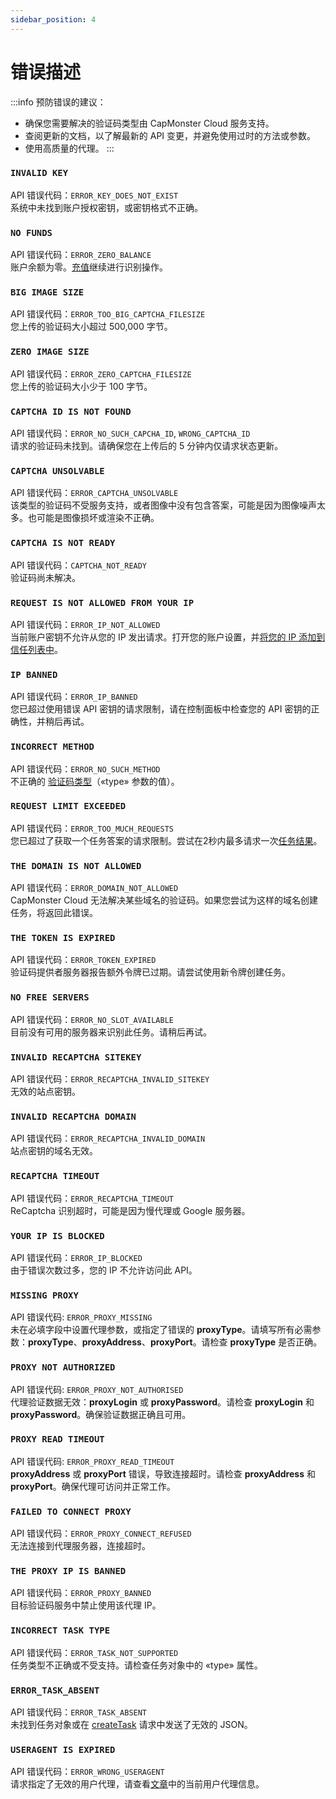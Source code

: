 ```yaml
---
sidebar_position: 4
---
```

# 错误描述
:::info 预防错误的建议：

- 确保您需要解决的验证码类型由 CapMonster Cloud 服务支持。
- 查阅更新的文档，以了解最新的 API 变更，并避免使用过时的方法或参数。
- 使用高质量的代理。
  :::
### `INVALID KEY`
API 错误代码：`ERROR_KEY_DOES_NOT_EXIST` <br />
系统中未找到账户授权密钥，或密钥格式不正确。
### `NO FUNDS`
API 错误代码：`ERROR_ZERO_BALANCE` <br />
账户余额为零。[充值](https://capmonster.cloud/SelectPaymentType)继续进行识别操作。
### `BIG IMAGE SIZE`
API 错误代码：`ERROR_TOO_BIG_CAPTCHA_FILESIZE` <br />
您上传的验证码大小超过 500,000 字节。 
### `ZERO IMAGE SIZE`
API 错误代码：`ERROR_ZERO_CAPTCHA_FILESIZE` <br />
您上传的验证码大小少于 100 字节。
### `CAPTCHA ID IS NOT FOUND`
API 错误代码：`ERROR_NO_SUCH_CAPCHA_ID`, `WRONG_CAPTCHA_ID` <br />
请求的验证码未找到。请确保您在上传后的 5 分钟内仅请求状态更新。
### `CAPTCHA UNSOLVABLE`
API 错误代码：`ERROR_CAPTCHA_UNSOLVABLE` <br />
该类型的验证码不受服务支持，或者图像中没有包含答案，可能是因为图像噪声太多。也可能是图像损坏或渲染不正确。
### `CAPTCHA IS NOT READY`
API 错误代码：`CAPTCHA_NOT_READY` <br />
验证码尚未解决。
### `REQUEST IS NOT ALLOWED FROM YOUR IP`
API 错误代码：`ERROR_IP_NOT_ALLOWED` <br />
当前账户密钥不允许从您的 IP 发出请求。打开您的账户设置，并[将您的 IP 添加到信任列表中](https://capmonster.cloud/Account/Settings)。
### `IP BANNED`
API 错误代码：`ERROR_IP_BANNED` <br />
您已超过使用错误 API 密钥的请求限制，请在控制面板中检查您的 API 密钥的正确性，并稍后再试。
### `INCORRECT METHOD`
API 错误代码：`ERROR_NO_SUCH_METHOD` <br />
不正确的 [验证码类型](/docs/captchas)（«type» 参数的值）。
### `REQUEST LIMIT EXCEEDED`
API 错误代码：`ERROR_TOO_MUCH_REQUESTS` <br />
您已超过了获取一个任务答案的请求限制。尝试在2秒内最多请求一次[任务结果](./methods/get-task-result.md)。
### `THE DOMAIN IS NOT ALLOWED`
API 错误代码：`ERROR_DOMAIN_NOT_ALLOWED` <br />
CapMonster Cloud 无法解决某些域名的验证码。如果您尝试为这样的域名创建任务，将返回此错误。
### `THE TOKEN IS EXPIRED`
API 错误代码：`ERROR_TOKEN_EXPIRED` <br />
验证码提供者服务器报告额外令牌已过期。请尝试使用新令牌创建任务。
### `NO FREE SERVERS`
API 错误代码：`ERROR_NO_SLOT_AVAILABLE` <br />
目前没有可用的服务器来识别此任务。请稍后再试。
### `INVALID RECAPTCHA SITEKEY`
API 错误代码：`ERROR_RECAPTCHA_INVALID_SITEKEY` <br />
无效的站点密钥。
### `INVALID RECAPTCHA DOMAIN`
API 错误代码：`ERROR_RECAPTCHA_INVALID_DOMAIN` <br />
站点密钥的域名无效。
### `RECAPTCHA TIMEOUT`
API 错误代码：`ERROR_RECAPTCHA_TIMEOUT` <br />
ReCaptcha 识别超时，可能是因为慢代理或 Google 服务器。
### `YOUR IP IS BLOCKED`
API 错误代码：`ERROR_IP_BLOCKED` <br />
由于错误次数过多，您的 IP 不允许访问此 API。
### `MISSING PROXY`
API 错误代码: `ERROR_PROXY_MISSING`<br />
未在必填字段中设置代理参数，或指定了错误的 **proxyType**。请填写所有必需参数：**proxyType**、**proxyAddress**、**proxyPort**。请检查 **proxyType** 是否正确。

### `PROXY NOT AUTHORIZED`
API 错误代码: `ERROR_PROXY_NOT_AUTHORISED`<br />
代理验证数据无效：**proxyLogin** 或 **proxyPassword**。请检查 **proxyLogin** 和 **proxyPassword**。确保验证数据正确且可用。

### `PROXY READ TIMEOUT`
API 错误代码: `ERROR_PROXY_READ_TIMEOUT`<br />
**proxyAddress** 或 **proxyPort** 错误，导致连接超时。请检查 **proxyAddress** 和 **proxyPort**。确保代理可访问并正常工作。
### `FAILED TO CONNECT PROXY`
API 错误代码：`ERROR_PROXY_CONNECT_REFUSED` <br />
无法连接到代理服务器，连接超时。
### `THE PROXY IP IS BANNED`
API 错误代码：`ERROR_PROXY_BANNED` <br />
目标验证码服务中禁止使用该代理 IP。
### `INCORRECT TASK TYPE`
API 错误代码：`ERROR_TASK_NOT_SUPPORTED` <br />
任务类型不正确或不受支持。请检查任务对象中的 «type» 属性。
### `ERROR_TASK_ABSENT`
API 错误代码：`ERROR_TASK_ABSENT` <br />
未找到任务对象或在 [createTask](./methods/create-task.md) 请求中发送了无效的 JSON。
### `USERAGENT IS EXPIRED`
API 错误代码：`ERROR_WRONG_USERAGENT` <br />
请求指定了无效的用户代理，请查看[文章](./methods/get-user-agent.md)中的当前用户代理信息。
